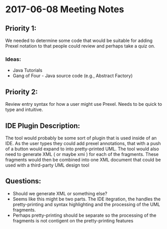 # 2017-06-08 Meeting Notes

## Priority 1:

We needed to determine some code that would be suitable for adding Prexel notation to that people could review and perhaps take a
quiz on.

### Ideas:
* Java Tutorials
* Gang of Four - Java source code (e.g., Abstract Factory)

## Priority 2:

Review entry syntax for how a user might use Prexel. Needs to be quick to type and intuitive.

## IDE Plugin Description:

The tool would probably be some sort of plugin that is used inside of an IDE. As the user types they could add prexel annotations, that with a push of a button would expand to into pretty-printed UML. The tool would also need to generate XML ( or maybe xmi ) for each of the fragments. These fragments would then be combined into one XML document that could be used with a third-party UML design tool

## Questions:

* Should we generate XML or something else?
* Seems like this might be two parts. The IDE itegration, the handles the pretty-printing and syntax highlighting and the processing
of the UML fragments. 
* Perhaps pretty-printing should be separate so the processing of the fragments is not contigent on 
the pretty-printing features
